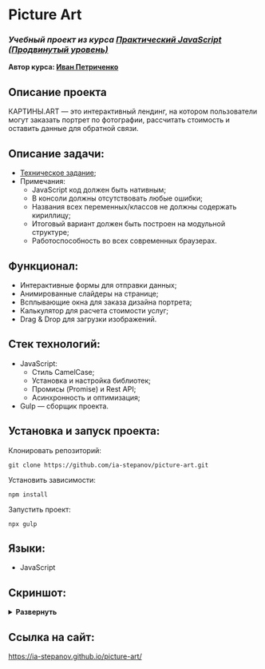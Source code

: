 # Picture Art

### **_Учебный проект из курса [Практический JavaScript (Продвинутый уровень)](https://www.udemy.com/course/javascript_practice/)_**

**Автор курса: [Иван Петриченко](https://www.udemy.com/user/yan-kovalenko-2/)**

## Описание проекта

КАРТИНЫ.ART — это интерактивный лендинг, на котором пользователи могут заказать портрет по фотографии, рассчитать стоимость и оставить данные для обратной связи.

## Описание задачи:

- [Техническое задание](https://docs.google.com/document/d/1UFU42VTlqKQ8VIhco3l_K6M6oGlfFAK1MAqlkpcRG0I);
- Примечания:
  - JavaScript код должен быть нативным;
  - В консоли должны отсутствовать любые ошибки;
  - Названия всех переменных/классов не должны содержать кириллицу;
  - Итоговый вариант должен быть построен на модульной структуре;
  - Работоспособность во всех современных браузерах.

## Функционал:

- Интерактивные формы для отправки данных;
- Анимированные слайдеры на странице;
- Всплывающие окна для заказа дизайна портрета;
- Калькулятор для расчета стоимости услуг;
- Drag & Drop для загрузки изображений.


## Стек технологий:

- JavaScript:
  - Стиль CamelCase;
  - Установка и настройка библиотек;
  - Промисы (Promise) и Rest API;
  - Асинхронность и оптимизация;
- Gulp — сборщик проекта.

## Установка и запуск проекта:

Клонировать репозиторий:

    git clone https://github.com/ia-stepanov/picture-art.git

Установить зависимости:

    npm install

Запустить проект:

    npx gulp

## Языки:

- JavaScript

## Скриншот:

<details><summary><b>Развернуть</b></summary>

[![picture-art](https://user-images.githubusercontent.com/86494748/259821474-42876bd2-8afe-444e-8078-a236162c40f9.jpg)](https://ia-stepanov.github.io/picture-art/)

</details>

## Ссылка на сайт:

https://ia-stepanov.github.io/picture-art/
